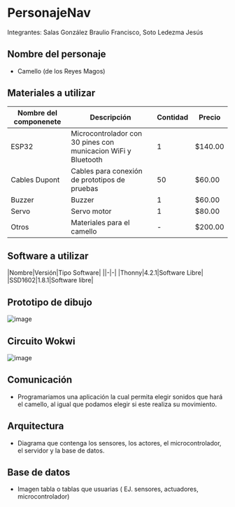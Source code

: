 # PersonajeNav

Integrantes: Salas González Braulio Francisco, Soto Ledezma Jesús

## Nombre del personaje
-  Camello (de los Reyes Magos)

## Materiales a utilizar
|Nombre del componenete|Descripción|Contidad|Precio|
|-|-|-|-|
|ESP32|Microcontrolador con 30 pines con municacion WiFi y Bluetooth|1|$140.00|
|Cables Dupont|Cables para conexión de prototipos de pruebas|50|$60.00|
|Buzzer | Buzzer |1|$60.00|
|Servo | Servo motor |1|$80.00|
|Otros |Materiales para el camello |-|$200.00|

## Software a utilizar
|Nombre|Versión|Tipo Software|
||-|-|
|Thonny|4.2.1|Software Libre|
|SSD1602|1.8.1|Software libre|


## Prototipo de dibujo
![image](https://github.com/LoboFH/PersonajeNav/assets/135056226/bfc9260a-cbf1-4850-bfbf-53c066ea5bda)

## Circuito Wokwi
![image](https://github.com/LoboFH/PersonajeNav/assets/135056226/c66e3528-749c-4680-9be0-9e1782d5e3df)


## Comunicación
- Programariamos una aplicación la cual permita elegir sonidos que hará el camello, al igual que podamos elegir si este realiza su movimiento.
## Arquitectura
- Diagrama que contenga los sensores, los actores, el microcontrolador, el servidor y la base de datos.
## Base de datos
- Imagen tabla o tablas que usuarias ( EJ. sensores, actuadores, microcontrolador)
